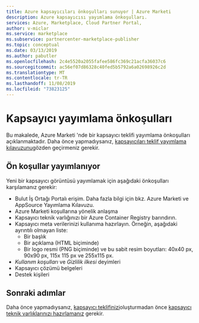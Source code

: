 ```yaml
---
title: Azure kapsayıcıları önkoşulları sunuyor | Azure Marketi
description: Azure kapsayıcısı yayımlama önkoşulları.
services: Azure, Marketplace, Cloud Partner Portal,
author: v-miclar
ms.service: marketplace
ms.subservice: partnercenter-marketplace-publisher
ms.topic: conceptual
ms.date: 03/13/2019
ms.author: pabutler
ms.openlocfilehash: 2c4e5520a2055fafee586fc369c21acfa36037c6
ms.sourcegitcommit: ac56ef07d86328c40fed5b5792a6a02698926c2d
ms.translationtype: MT
ms.contentlocale: tr-TR
ms.lasthandoff: 11/08/2019
ms.locfileid: "73823125"
---
```

# <a name="container-publishing-prerequisites"></a>Kapsayıcı yayımlama önkoşulları

Bu makalede, Azure Marketi 'nde bir kapsayıcı teklifi yayımlama önkoşulları açıklanmaktadır.  Daha önce yapmadıysanız, [kapsayıcıları teklif yayımlama kılavuzunu](../../marketplace-containers.md)gözden geçirmeniz gerekir.

## <a name="publishing-prerequisites"></a>Ön koşullar yayımlanıyor

Yeni bir kapsayıcı görüntüsü yayımlamak için aşağıdaki önkoşulları karşılamanız gerekir:

- Bulut İş Ortağı Portalı erişim. Daha fazla bilgi için bkz. Azure Marketi ve AppSource Yayımlama Kılavuzu.
- Azure Marketi koşullarına yönelik anlaşma
- Kapsayıcı teknik varlığınızı bir Azure Container Registry barındırın.
- Kapsayıcı meta verilerinizi kullanıma hazırlayın. Örneğin, aşağıdaki ayrıntılı olmayan liste:
  - Bir başlık
  - Bir açıklama (HTML biçiminde)
  - Bir logo resmi (PNG biçiminde) ve bu sabit resim boyutları: 40x40 px, 90x90 px, 115x 115 px ve 255x115 px.
- *Kullanım koşulları* ve *Gizlilik ilkesi* deyimleri
- Kapsayıcı çözümü belgeleri
- Destek kişileri

## <a name="next-steps"></a>Sonraki adımlar

Daha önce yapmadıysanız, [kapsayıcı teklifinizi](./cpp-create-offer.md)oluşturmadan önce [kapsayıcı teknik varlıklarınızı hazırlamanız](./cpp-create-technical-assets.md) gerekir.  